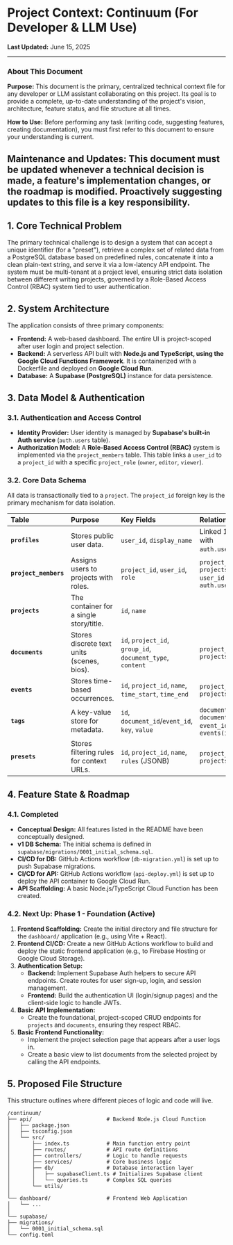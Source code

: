 # Project Context: Continuum (For Developer & LLM Use)
**Last Updated:** June 15, 2025

---
### **About This Document**

**Purpose:** This document is the primary, centralized technical context file for any developer or LLM assistant collaborating on this project. Its goal is to provide a complete, up-to-date understanding of the project's vision, architecture, feature status, and file structure at all times.

**How to Use:** Before performing any task (writing code, suggesting features, creating documentation), you must first refer to this document to ensure your understanding is current.

**Maintenance and Updates:** This document must be updated whenever a technical decision is made, a feature's implementation changes, or the roadmap is modified. Proactively suggesting updates to this file is a key responsibility.
---

## 1. Core Technical Problem

The primary technical challenge is to design a system that can accept a unique identifier (for a "preset"), retrieve a complex set of related data from a PostgreSQL database based on predefined rules, concatenate it into a clean plain-text string, and serve it via a low-latency API endpoint. The system must be multi-tenant at a project level, ensuring strict data isolation between different writing projects, governed by a Role-Based Access Control (RBAC) system tied to user authentication.

## 2. System Architecture

The application consists of three primary components:

* **Frontend:** A web-based dashboard. The entire UI is project-scoped after user login and project selection.
* **Backend:** A serverless API built with **Node.js and TypeScript, using the Google Cloud Functions Framework**. It is containerized with a Dockerfile and deployed on **Google Cloud Run**.
* **Database:** A **Supabase (PostgreSQL)** instance for data persistence.

## 3. Data Model & Authentication

### 3.1. Authentication and Access Control

* **Identity Provider:** User identity is managed by **Supabase's built-in Auth service** (`auth.users` table).
* **Authorization Model:** A **Role-Based Access Control (RBAC)** system is implemented via the `project_members` table. This table links a `user_id` to a `project_id` with a specific `project_role` (`owner`, `editor`, `viewer`).

### 3.2. Core Data Schema

All data is transactionally tied to a `project`. The `project_id` foreign key is the primary mechanism for data isolation.

| Table             | Purpose                                     | Key Fields                                      | Relationships                                               |
| :---------------- | :------------------------------------------ | :---------------------------------------------- | :---------------------------------------------------------- |
| **`profiles`** | Stores public user data.                    | `user_id`, `display_name`                       | Linked 1-to-1 with `auth.users(id)`.                        |
| **`project_members`**| Assigns users to projects with roles.       | `project_id`, `user_id`, `role`                 | `project_id` → `projects(id)` <br> `user_id` → `auth.users(id)` |
| **`projects`** | The container for a single story/title.     | `id`, `name`                                    |                                                             |
| **`documents`** | Stores discrete text units (scenes, bios).  | `id`, `project_id`, `group_id`, `document_type`, `content` | `project_id` → `projects(id)`                               |
| **`events`** | Stores time-based occurrences.              | `id`, `project_id`, `name`, `time_start`, `time_end` | `project_id` → `projects(id)`                               |
| **`tags`** | A key-value store for metadata.             | `id`, `document_id`/`event_id`, `key`, `value`  | `document_id` → `documents(id)` <br> `event_id` → `events(id)` |
| **`presets`** | Stores filtering rules for context URLs.    | `id`, `project_id`, `name`, `rules` (JSONB)     | `project_id` → `projects(id)`                               |

## 4. Feature State & Roadmap

### 4.1. Completed

* **Conceptual Design:** All features listed in the README have been conceptually designed.
* **v1 DB Schema:** The initial schema is defined in `supabase/migrations/0001_initial_schema.sql`.
* **CI/CD for DB:** GitHub Actions workflow (`db-migration.yml`) is set up to push Supabase migrations.
* **CI/CD for API:** GitHub Actions workflow (`api-deploy.yml`) is set up to deploy the API container to Google Cloud Run.
* **API Scaffolding:** A basic Node.js/TypeScript Cloud Function has been created.

### 4.2. Next Up: Phase 1 - Foundation (Active)

1.  **Frontend Scaffolding:** Create the initial directory and file structure for the `dashboard/` application (e.g., using Vite + React).
2.  **Frontend CI/CD:** Create a new GitHub Actions workflow to build and deploy the static frontend application (e.g., to Firebase Hosting or Google Cloud Storage).
3.  **Authentication Setup:**
    * **Backend:** Implement Supabase Auth helpers to secure API endpoints. Create routes for user sign-up, login, and session management.
    * **Frontend:** Build the authentication UI (login/signup pages) and the client-side logic to handle JWTs.
4.  **Basic API Implementation:**
    * Create the foundational, project-scoped CRUD endpoints for `projects` and `documents`, ensuring they respect RBAC.
5.  **Basic Frontend Functionality:**
    * Implement the project selection page that appears after a user logs in.
    * Create a basic view to list documents from the selected project by calling the API endpoints.

## 5. Proposed File Structure

This structure outlines where different pieces of logic and code will live.
```
/continuum/
├── api/                        # Backend Node.js Cloud Function
│   ├── package.json
│   ├── tsconfig.json
│   └── src/
│       ├── index.ts            # Main function entry point
│       ├── routes/             # API route definitions
│       ├── controllers/        # Logic to handle requests
│       ├── services/           # Core business logic
│       ├── db/                 # Database interaction layer
│       │   ├── supabaseClient.ts # Initializes Supabase client
│       │   └── queries.ts      # Complex SQL queries
│       └── utils/
│
└── dashboard/                  # Frontend Web Application
│   └── ...
│
└── supabase/
├── migrations/
│   └── 0001_initial_schema.sql
└── config.toml
```
